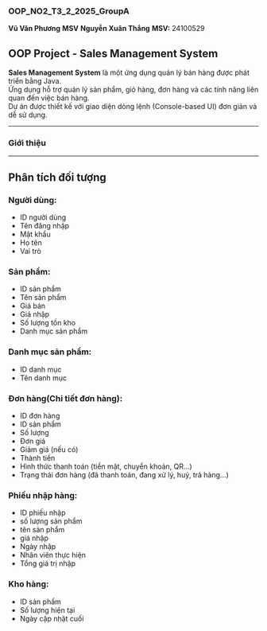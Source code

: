 ### OOP_NO2_T3_2_2025_GroupA

**Vũ Văn Phương**
**MSV**
**Nguyễn Xuân Thắng** 
**MSV:** 24100529

## OOP Project - Sales Management System
**Sales Management System** là một ứng dụng quản lý bán hàng được phát triển bằng Java.  
Ứng dụng hỗ trợ quản lý sản phẩm, giỏ hàng, đơn hàng và các tính năng liên quan đến việc bán hàng.  
Dự án được thiết kế với giao diện dòng lệnh (Console-based UI) đơn giản và dễ sử dụng.

---
### Giới thiệu

---
## Phân tích đối tượng
### Người dùng:
- ID người dùng
- Tên đăng nhập
- Mật khẩu
- Họ tên
- Vai trò

### Sản phẩm:
- ID sản phẩm
- Tên sản phẩm
- Giá bán
- Giá nhập
- Số lượng tồn kho
- Danh mục sản phẩm

### Danh mục sản phẩm:
- ID danh mục
- Tên danh mục

### Đơn hàng(Chi tiết đơn hàng):
- ID đơn hàng
- ID sản phẩm
- Số lượng
- Đơn giá
- Giảm giá (nếu có)
- Thành tiền
- Hình thức thanh toán (tiền mặt, chuyển khoản, QR...)
- Trạng thái đơn hàng (đã thanh toán, đang xử lý, huỷ, trả hàng…)

### Phiếu nhập hàng:
- ID phiếu nhập
- số lượng sản phẩm
- tên sản phẩm
- giá nhập
- Ngày nhập
- Nhân viên thực hiện
- Tổng giá trị nhập


### Kho hàng:
- ID sản phẩm
- Số lượng hiện tại
- Ngày cập nhật cuối
